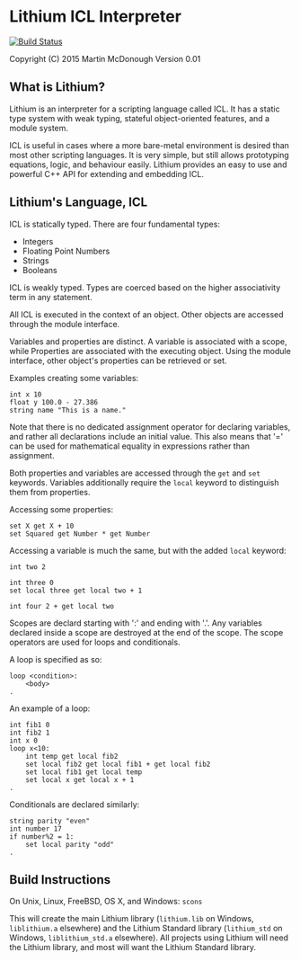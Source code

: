 Lithium ICL Interpreter
=======================

[![Build Status](https://semaphoreci.com/api/v1/projects/87b6c85b-4e7d-47a4-8323-884a14484f36/496208/badge.svg)](https://semaphoreci.com/flyingjester/lithium)

Copyright (C) 2015 Martin McDonough
Version 0.01

What is Lithium?
----------------

Lithium is an interpreter for a scripting language called ICL. It has a static
type system with weak typing, stateful object-oriented features, and a module
system.

ICL is useful in cases where a more bare-metal environment is desired than most
other scripting languages. It is very simple, but still allows prototyping
equations, logic, and behaviour easily. Lithium provides an easy to use and
powerful C++ API for extending and embedding ICL.

Lithium's Language, ICL
-----------------------

ICL is statically typed. There are four fundamental types:

 * Integers
 * Floating Point Numbers
 * Strings
 * Booleans

ICL is weakly typed. Types are coerced based on the higher associativity term
in any statement.

All ICL is executed in the context of an object. Other objects are accessed
through the module interface.

Variables and properties are distinct. A variable is associated with a scope,
while Properties are associated with the executing object. Using the module
interface, other object's properties can be retrieved or set.

Examples creating some variables:
```
int x 10
float y 100.0 - 27.386
string name "This is a name."
```

Note that there is no dedicated assignment operator for declaring variables,
and rather all declarations include an initial value. This also means that '='
can be used for mathematical equality in expressions rather than assignment.

Both properties and variables are accessed through the `get` and `set` 
keywords. Variables additionally require the `local` keyword to distinguish
them from properties.

Accessing some properties:
```
set X get X + 10
set Squared get Number * get Number
```

Accessing a variable is much the same, but with the added `local` keyword:
```
int two 2

int three 0
set local three get local two + 1

int four 2 + get local two
```

Scopes are declard starting with ':' and ending with '.'. Any variables
declared inside a scope are destroyed at the end of the scope. The scope
operators are used for loops and conditionals.

A loop is specified as so:
```
loop <condition>:
    <body>
.
```

An example of a loop:
```
int fib1 0
int fib2 1
int x 0
loop x<10:
    int temp get local fib2
    set local fib2 get local fib1 + get local fib2
    set local fib1 get local temp
    set local x get local x + 1
.
```

Conditionals are declared similarly:
```
string parity "even"
int number 17
if number%2 = 1:
    set local parity "odd"
.
```

Build Instructions
------------------

On Unix, Linux, FreeBSD, OS X, and Windows:
`scons`

This will create the main Lithium library (`lithium.lib` on Windows, 
`liblithium.a` elsewhere) and the Lithium Standard library (`lithium_std` on
Windows, `liblithium_std.a` elsewhere). All projects using Lithium will need
the Lithium library, and most will want the Lithium Standard library.
